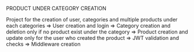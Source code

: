 PRODUCT UNDER CATEGORY CREATION

Project for the creation of user, categories and multiple products under each categories
=> User creation and login
=> Category creation and deletion only if no product exist under the category
=> Product creation and update only for the user who created the product
=> JWT validation and checks
=> Middleware creation